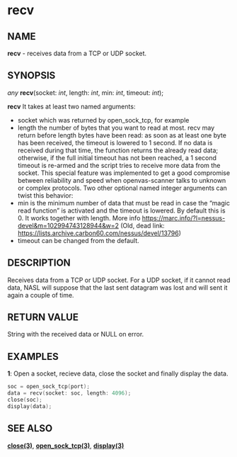 # recv

## NAME

**recv** - receives data from a TCP or UDP socket.

## SYNOPSIS

*any* **recv**(socket: *int*, length: *int*, min: *int*, timeout: *int*);

**recv**  It takes at least two named arguments:

- socket which was returned by open_sock_tcp, for example
- length the number of bytes that you want to read at most. recv may return before length bytes have been read: as soon as at least one byte has been received, the timeout is lowered to 1 second. If no data is received during that time, the function returns the already read data; otherwise, if the full initial timeout has not been reached, a 1 second timeout is re-armed and the script tries to receive more data from the socket. This special feature was implemented to get a good compromise between reliability and speed when openvas-scanner talks to unknown or complex protocols. Two other optional named integer arguments can twist this behavior:
- min is the minimum number of data that must be read in case the “magic read function” is activated and the timeout is lowered. By default this is 0. It works together with length. More info https://marc.info/?l=nessus-devel&m=102994743128944&w=2 (Old, dead link: https://lists.archive.carbon60.com/nessus/devel/13796)
- timeout can be changed from the default.

## DESCRIPTION

Receives data from a TCP or UDP socket. For a UDP socket, if it cannot read data, NASL will suppose that the last sent datagram was lost and will sent it again a couple of time. 

## RETURN VALUE

String with the received data or NULL on error.

## EXAMPLES

**1**: Open a socket, recieve data, close the socket and finally display the data.
```cpp
soc = open_sock_tcp(port);
data = recv(socket: soc, length: 4096);
close(soc);
display(data);
```

## SEE ALSO

**[close(3)](close.md)**, **[open_sock_tcp(3)](open_sock_tcp.md)**, **[display(3)](../string-functions/display.md)**
